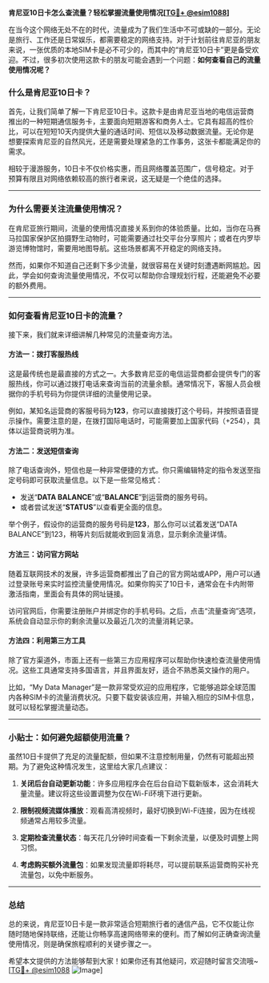 **肯尼亚10日卡怎么查流量？轻松掌握流量使用情况[[TG💪+ @esim1088](https://t.me/s/esim1088)]**

在当今这个网络无处不在的时代，流量成为了我们生活中不可或缺的一部分。无论是旅行、工作还是日常娱乐，都需要稳定的网络支持。对于计划前往肯尼亚的朋友来说，一张优质的本地SIM卡是必不可少的，而其中的“肯尼亚10日卡”更是备受欢迎。不过，很多初次使用这款卡的朋友可能会遇到一个问题：**如何查看自己的流量使用情况呢？**

### **什么是肯尼亚10日卡？**

首先，让我们简单了解一下肯尼亚10日卡。这款卡是由肯尼亚当地的电信运营商推出的一种短期通信服务卡，主要面向短期游客和商务人士。它具有超高的性价比，可以在短短10天内提供大量的通话时间、短信以及移动数据流量。无论你是想要探索肯尼亚的自然风光，还是需要处理紧急的工作事务，这张卡都能满足你的需求。

相较于漫游服务，10日卡不仅价格实惠，而且网络覆盖范围广，信号稳定。对于预算有限且对网络依赖较高的旅行者来说，这无疑是一个绝佳的选择。

---

### **为什么需要关注流量使用情况？**

在肯尼亚旅行期间，流量的使用情况直接关系到你的体验质量。比如，当你在马赛马拉国家保护区拍摄野生动物时，可能需要通过社交平台分享照片；或者在内罗毕游览博物馆时，需要用地图导航。这些场景都离不开稳定的网络支持。

然而，如果你不知道自己还剩下多少流量，就很容易在关键时刻遭遇断网尴尬。因此，学会如何查询流量使用情况，不仅可以帮助你合理规划行程，还能避免不必要的额外费用。

---

### **如何查看肯尼亚10日卡的流量？**

接下来，我们就来详细讲解几种常见的流量查询方法。

#### **方法一：拨打客服热线**
这是最传统也是最直接的方式之一。大多数肯尼亚的电信运营商都会提供专门的客服热线，你可以通过拨打电话来查询当前的流量余额。通常情况下，客服人员会根据你的手机号码为你提供详细的流量使用记录。

例如，某知名运营商的客服号码为**123**，你可以直接拨打这个号码，并按照语音提示操作。需要注意的是，在拨打国际电话时，可能需要加上国家代码（+254），具体以运营商说明为准。

#### **方法二：发送短信查询**
除了电话查询外，短信也是一种非常便捷的方式。你只需编辑特定的指令发送至指定号码即可获取流量信息。以下是一些常见格式：

- 发送“**DATA BALANCE**”或“**BALANCE**”到运营商的服务号码。
- 或者尝试发送“**STATUS**”以查看更全面的信息。

举个例子，假设你的运营商的服务号码是**123**，那么你可以试着发送“DATA BALANCE”到123，稍等片刻后就能收到回复消息，显示剩余流量详情。

#### **方法三：访问官方网站**
随着互联网技术的发展，许多运营商都推出了自己的官方网站或APP，用户可以通过登录账号来实时监控流量使用情况。如果你购买了10日卡，通常会在卡内附带激活指南，里面会有具体的网址链接。

访问官网后，你需要注册账户并绑定你的手机号码。之后，点击“流量查询”选项，系统会自动显示你的剩余流量以及最近几次的流量消耗记录。

#### **方法四：利用第三方工具**
除了官方渠道外，市面上还有一些第三方应用程序可以帮助你快速检查流量使用情况。这些工具通常支持多国语言，并且界面友好，适合不熟悉英文操作的用户。

比如，“My Data Manager”是一款非常受欢迎的应用程序，它能够追踪全球范围内各种SIM卡的流量消费状况。只要下载安装该应用，并输入相应的SIM卡信息，就可以轻松掌握流量动态。

---

### **小贴士：如何避免超额使用流量？**

虽然10日卡提供了充足的流量配额，但如果不注意控制用量，仍然有可能超出预期。为了避免这种情况发生，这里给大家几点建议：

1. **关闭后台自动更新功能**：许多应用程序会在后台自动下载新版本，这会消耗大量流量。建议将这些设置调整为仅在Wi-Fi环境下进行更新。

2. **限制视频流媒体播放**：观看高清视频时，最好切换到Wi-Fi连接，因为在线视频通常占用较多流量。

3. **定期检查流量状态**：每天花几分钟时间查看一下剩余流量，以便及时调整上网习惯。

4. **考虑购买额外流量包**：如果发现流量即将耗尽，可以提前联系运营商购买补充流量包，以免中断服务。

---

### **总结**

总的来说，肯尼亚10日卡是一款非常适合短期旅行者的通信产品，它不仅能让你随时随地保持联络，还能让你畅享高速网络带来的便利。而了解如何正确查询流量使用情况，则是确保旅程顺利的关键步骤之一。

希望本文提供的方法能够帮到大家！如果你还有其他疑问，欢迎随时留言交流哦~ [[TG💪+ @esim1088](https://t.me/s/esim1088) ![Image](https://i.postimg.cc/4NQfJmqS/Snipaste-2025-05-13-00-14-12.png)]